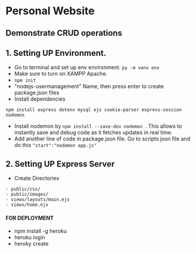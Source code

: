 # Personal Website
## Demonstrate CRUD operations

## 1. Setting UP Environment.
- Go to terminal and set up env environment.  ```py -m venv env```
- Make sure to turn on XAMPP Apache.
- ```npm init ```
- "nodejs-usermanagement" Name, then press enter to create package.json files
- Install dependencies
```
npm install express dotenv mysql ejs cookie-parser express-session nodemon

```
- Install nodemon by ```npm install --save-dev nodemon ```. This allows to instantly save and debug code as it fetches updates in real time.
- Add another line of code in package.json file. Go to scripts json file and do this
``` "start":"nodemon app.js" ```
## 2. Setting UP Express Server
- Create Directories
```
- public/css/
- public/images/
- views/layouts/main.ejs
- views/home.ejs
```

#### FOR DEPLOYMENT
- npm install -g heroku
- heroku login
- heroky create


